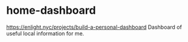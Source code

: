# home-dashboard
https://enlight.nyc/projects/build-a-personal-dashboard
Dashboard of useful local information for me.

